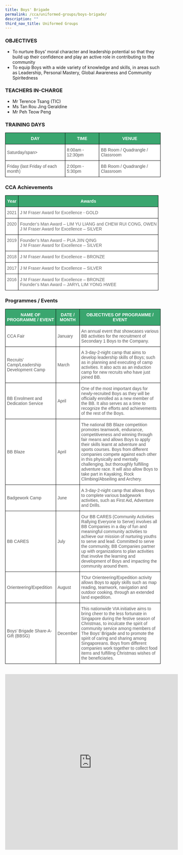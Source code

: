 ```yaml
---
title: Boys' Brigade
permalink: /cca/uniformed-groups/boys-brigade/
description: ""
third_nav_title: Uniformed Groups
---
```

### OBJECTIVES

*   To nurture Boys’ moral character and leadership potential so that they build up their confidence and play an active role in contributing to the community
*   To equip Boys with a wide variety of knowledge and skills, in areas such as Leadership, Personal Mastery, Global Awareness and Community Spiritedness

  

### TEACHERS IN-CHARGE

*   Mr Terence Tsang (TIC)
*   Ms Tan Rou Jing Geraldine
*   Mr Peh Teow Peng

### TRAINING DAYS

<style type="text/css">
.tg  {border-collapse:collapse;border-spacing:0;}
.tg td{border-color:black;border-style:solid;border-width:1px;font-family:Arial, sans-serif;font-size:14px;
  overflow:hidden;padding:10px 5px;word-break:normal;}
.tg th{border-color:black;border-style:solid;border-width:1px;font-family:Arial, sans-serif;font-size:14px;
  font-weight:normal;overflow:hidden;padding:10px 5px;word-break:normal;}
.tg .tg-k0s0{background-color:#3AA66F;color:#FFF;font-weight:bold;text-align:center;vertical-align:middle}
.tg .tg-mwz3{background-color:#FFF;color:#565656;text-align:left;vertical-align:middle}
</style>


<table class="tg">
<thead>
  <tr>
    <th class="tg-k0s0"><span style="color:#FFF;background-color:#3AA66F">DAY</span></th>
    <th class="tg-k0s0"><span style="color:#FFF;background-color:#3AA66F">TIME</span></th>
    <th class="tg-k0s0"><span style="color:#FFF;background-color:#3AA66F">VENUE</span></th>
  </tr>
</thead>
<tbody>
  <tr>
    <td class="tg-mwz3"><span style="color:#565656">Saturday/span></td>
    <td class="tg-mwz3"><span style="color:#565656">8:00am - 12:30pm</span></td>
    <td class="tg-mwz3"><span style="color:#565656">BB Room / Quadrangle / Classroom</span></td>
  </tr>
  <tr>
    <td class="tg-mwz3"><span style="color:#565656">Friday (last Friday of each month)</span></td>
    <td class="tg-mwz3"><span style="color:#565656">2:00pm - 5:30pm</span></td>
    <td class="tg-mwz3"><span style="color:#565656">BB Room / Quadrangle / Classroom</span></td>
  </tr>
</tbody>
</table>

### CCA Achievements

<style type="text/css">
.tg  {border-collapse:collapse;border-spacing:0;}
.tg td{border-color:black;border-style:solid;border-width:1px;font-family:Arial, sans-serif;font-size:14px;
  overflow:hidden;padding:10px 5px;word-break:normal;}
.tg th{border-color:black;border-style:solid;border-width:1px;font-family:Arial, sans-serif;font-size:14px;
  font-weight:normal;overflow:hidden;padding:10px 5px;word-break:normal;}
.tg .tg-k0s0{background-color:#3AA66F;color:#FFF;font-weight:bold;text-align:center;vertical-align:middle}
.tg .tg-zqva{background-color:#FFF;color:#666;text-align:center;vertical-align:top}
.tg .tg-cmm0{background-color:#FFF;color:#666;text-align:left;vertical-align:top}
</style>
<table class="tg">
<thead>
  <tr>
    <th class="tg-k0s0"><span style="color:#FFF;background-color:#3AA66F">Year</span></th>
    <th class="tg-k0s0"><span style="color:#FFF;background-color:#3AA66F">Awards</span></th>
  </tr>
</thead>
<tbody>
	<tr>
    <td class="tg-zqva">2021</td>
    <td class="tg-cmm0">J M Fraser Award for Excellence - GOLD<br></td>
  </tr>
  <tr>
    <td class="tg-zqva">2020</td>
    <td class="tg-cmm0">Founder’s Man Award – LIM YU LIANG and CHEW RUI CONG, OWEN<br>J M Fraser Award for Excellence – SILVER</td>
  </tr>
  <tr>
    <td class="tg-zqva">2019</td>
    <td class="tg-cmm0">Founder’s Man Award – PUA JIIN QING<br>J M Fraser Award for Excellence – SILVER</td>
  </tr>
  <tr>
    <td class="tg-zqva">2018</td>
    <td class="tg-cmm0">J M Fraser Award for Excellence – BRONZE<br></td>
  </tr>
 <tr>
    <td class="tg-zqva">2017</td>
    <td class="tg-cmm0">J M Fraser Award for Excellence – SILVER<br></td>
  </tr>
 <tr>
    <td class="tg-zqva">2016</td>
    <td class="tg-cmm0">J M Fraser Award for Excellence – BRONZE<br>Founder’s Man Award – JARYL LIM YONG HWEE</td>
  </tr>
  
</tbody>
</table>

### Programmes / Events

<style type="text/css">
.tg  {border-collapse:collapse;border-spacing:0;}
.tg td{border-color:black;border-style:solid;border-width:1px;font-family:Arial, sans-serif;font-size:14px;
  overflow:hidden;padding:10px 5px;word-break:normal;}
.tg th{border-color:black;border-style:solid;border-width:1px;font-family:Arial, sans-serif;font-size:14px;
  font-weight:normal;overflow:hidden;padding:10px 5px;word-break:normal;}
.tg .tg-k0s0{background-color:#3AA66F;color:#FFF;font-weight:bold;text-align:center;vertical-align:middle}
.tg .tg-mwz3{background-color:#FFF;color:#565656;text-align:left;vertical-align:middle}
.tg .tg-njgx{background-color:#FFF;color:#565656;text-align:left;vertical-align:top}
</style>
<table class="tg">
<thead>
  <tr>
    <th class="tg-k0s0"><span style="color:#FFF;background-color:#3AA66F">NAME OF PROGRAMME / EVENT</span></th>
    <th class="tg-k0s0"><span style="color:#FFF;background-color:#3AA66F">DATE / MONTH</span></th>
    <th class="tg-k0s0"><span style="color:#FFF;background-color:#3AA66F">OBJECTIVES OF PROGRAMME / EVENT</span></th>
  </tr>
</thead>
<tbody>
  <tr>
    <td class="tg-mwz3"><span style="color:#565656">CCA Fair</span></td>
    <td class="tg-mwz3"><span style="color:#565656">January</span></td>
    <td class="tg-mwz3"><span style="color:#565656">An annual event that showcases various BB activities for the recruitment of Secondary 1 Boys to the Company. </span></td>
  </tr>
  <tr>
    <td class="tg-mwz3"><span style="color:#565656">Recruits’ Camp/Leadership Development Camp</span></td>
    <td class="tg-mwz3"><span style="color:#565656">March</span></td>
    <td class="tg-mwz3"><span style="color:#565656">A 3-day-2-night camp that aims to develop leadership skills of Boys; such as in planning and executing of camp activities. It also acts as an induction camp for new recruits who have just joined BB.</span></td>
  </tr>
  <tr>
    <td class="tg-mwz3"><span style="color:#565656">BB Enrolment and Dedication Service</span></td>
    <td class="tg-mwz3"><span style="color:#565656">April</span></td>
    <td class="tg-mwz3"><span style="color:#565656">One of the most important days for newly-recruited Boys as they will be officially enrolled as a new member of the BB. It also serves as a time to recognize the efforts and achievements of the rest of the Boys.</span></td>
  </tr>
  <tr>
    <td class="tg-mwz3"><span style="color:#565656">BB Blaze</span></td>
    <td class="tg-mwz3"><span style="color:#565656">April</span></td>
    <td class="tg-njgx">The national BB Blaze competition promotes teamwork, endurance, competitiveness and winning through fair means and allows Boys to apply their skills learnt at adventure and sports courses. Boys from different companies compete against each other in this physically and mentally challenging, but thoroughly fulfilling adventure race. It will also allow Boys to take part in Kayaking, Rock Climbing/Abseiling and Archery.</td>
  </tr>
  <tr>
    <td class="tg-mwz3"><span style="color:#565656">Badgework Camp</span></td>
    <td class="tg-mwz3"><span style="color:#565656">June</span></td>
    <td class="tg-mwz3"><span style="color:#565656">A 3-day-2-night camp that allows Boys to complete various badgework activities, such as First Aid, Adventure and Drills.</span></td>
  </tr>
  
  <tr>
    <td class="tg-mwz3"><span style="color:#565656">BB CARES</span></td>
    <td class="tg-mwz3"><span style="color:#565656">July</span></td>
    <td class="tg-mwz3"><span style="color:#565656">Our BB CARES (Community Activities Rallying Everyone to Serve) involves all BB Companies in a day of fun and meaningful community activities to achieve our mission of nurturing youths to serve and lead. Committed to serve the community, BB Companies partner up with organizations to plan activities that involve the learning and development of Boys and impacting the community around them.</span></td>
  </tr>
  <tr>
    <td class="tg-mwz3"><span style="color:#565656">Orienteering/Expedition </span></td>
    <td class="tg-mwz3"><span style="color:#565656">August</span></td>
    <td class="tg-mwz3"><span style="color:#565656">TOur Orienteering/Expedition activity allows Boys to apply skills such as map reading, teamwork, navigation and outdoor cooking, through an extended land expedition.</span></td>
  </tr>
  <tr>
    <td class="tg-mwz3"><span style="color:#565656">Boys’ Brigade Share-A-Gift (BBSG)</span></td>
    <td class="tg-mwz3"><span style="color:#565656">December</span></td>
    <td class="tg-njgx"><span style="background-color:initial">This nationwide VIA initiative aims to bring cheer to the less fortunate in Singapore during the festive season of Christmas, to inculcate the spirit of community service among members of The Boys’ Brigade and to promote the spirit of caring and sharing among Singaporeans. Boys from different companies work together to collect food items and fulfilling Christmas wishes of the beneficiaries.</td>
  </tr>
</tbody>
</table>
<br>
<iframe allowfullscreen="true" height="569" width="560" frameborder="0" src="https://docs.google.com/presentation/d/e/2PACX-1vS4YGtOxODPv3DPT1u6h2U5soSSNQUVl0BtO1TkkPyQbirO8jP1AZTdNMPkTBqIOsmSt3R7EP2lRI8y/embed?start=true&amp;loop=true&amp;delayms=3000"></iframe>